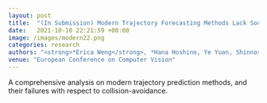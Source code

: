 ```yaml
---
layout: post
title:  "(In Submission) Modern Trajectory Forecasting Methods Lack Social Awareness"
date:   2021-10-10 22:21:59 +00:00
image: /images/modern22.png
categories: research
authors: "<strong>*Erica Weng</strong>, *Hana Hoshino, Ye Yuan, Shinnosuke Usami, Kris Kitani"
venue: "European Conference on Computer Vision"
---
```

A comprehensive analysis on modern trajectory prediction methods, and their failures with respect to collision-avoidance.